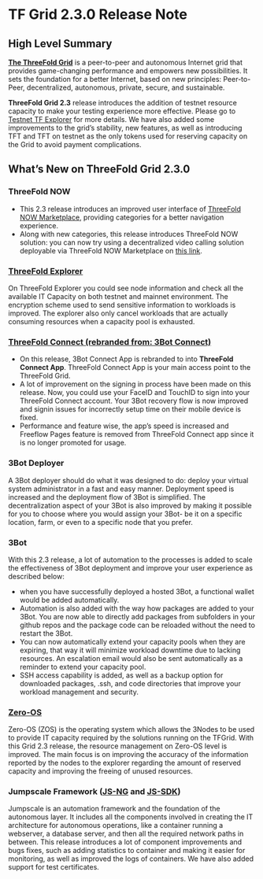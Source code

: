 # TF Grid 2.3.0 Release Note

## High Level Summary

[__The ThreeFold Grid__](https://wiki.threefold.io/#/grid_why) is a peer-to-peer and autonomous Internet grid that provides game-changing performance and empowers new possibilities. It sets the foundation for a better Internet, based on new principles: Peer-to-Peer, decentralized, autonomous, private, secure, and sustainable.

__ThreeFold Grid 2.3__ release introduces the addition of testnet resource capacity to make your testing experience more effective. Please go to 
[Testnet TF Explorer](https://explorer.threefold.io/testnet) for more details. We have also added some improvements to the grid’s stability, new features, as well as introducing TFT and TFT on testnet as the only tokens used for reserving capacity on the Grid to avoid payment complications.


## What’s New on ThreeFold Grid 2.3.0

### ThreeFold NOW

- This 2.3 release introduces an improved user interface of [ThreeFold NOW Marketplace](marketplace.threefold.io), providing categories for a better navigation experience. 
- Along with new categories, this release introduces ThreeFold NOW solution: you can now try using a decentralized video calling solution deployable via ThreeFold NOW Marketplace on [this link](https://marketplace.threefold.io/marketplace/#/solutions/meetings). 


### [ThreeFold Explorer](https://github.com/threefoldtech/tfexplorer/releases/tag/v0.4.1)

On ThreeFold Explorer you could see node information and check all the available IT Capacity on both testnet and mainnet environment. The encryption scheme used to send sensitive information to workloads is improved. The explorer also only cancel workloads that are actually consuming resources when a capacity pool is exhausted.

### [ThreeFold Connect (rebranded from: 3Bot Connect)](https://github.com/threefoldtech/3Bot_connect/releases/tag/v2.0.0)

- On this release, 3Bot Connect App is rebranded to into __ThreeFold Connect App__. ThreeFold Connect App is your main access point to the ThreeFold Grid.
- A lot of improvement on the signing in process have been made on this release. Now, you could use your FaceID and TouchID to sign into your ThreeFold Connect account. Your 3Bot recovery flow is now improved and signin issues for incorrectly setup time on their mobile device is fixed. 
- Performance and feature wise, the app’s speed is increased and Freeflow Pages feature is removed from ThreeFold Connect app since it is no longer promoted for usage.


### 3Bot Deployer

A 3Bot deployer should do what it was designed to do: deploy your virtual system administrator in a fast and easy manner. Deployment speed is increased and the deployment flow of 3Bot is simplified. The decentralization aspect of your 3Bot is also improved by making it possible for you to choose where you would assign your 3Bot- be it on a specific location, farm, or even to a specific node that you prefer.


### 3Bot

With this 2.3 release, a lot of automation to the processes is added to scale the effectiveness of 3Bot deployment and improve your user experience as described below: 

- when you have successfully deployed a hosted 3Bot, a functional wallet would be added automatically. 
- Automation is also added with the way how packages are added to your 3Bot. You are now able to directly add packages from subfolders in your github repos and the package code can be reloaded without the need to restart the 3Bot. 
- You can now automatically extend your capacity pools when they are expiring, that way it will minimize workload downtime due to lacking resources. An escalation email would also be sent automatically as a reminder to extend your capacity pool.
- SSH access capability is added, as well as a backup option for downloaded packages, .ssh, and code directories that improve your workload management and security.



### [Zero-OS](https://github.com/threefoldtech/zos/releases/tag/v0.4.6)

Zero-OS (ZOS) is the operating system which allows the 3Nodes to be used to provide IT capacity required by the solutions running on the TFGrid. With this Grid 2.3 release, the resource management on Zero-OS level is improved. The main focus is on improving the accuracy of the information reported by the nodes to the explorer regarding the amount of reserved capacity and improving the freeing of unused resources.


### Jumpscale Framework ([JS-NG](https://github.com/threefoldtech/js-ng/releases/tag/v11.0-b7) and [JS-SDK](https://github.com/threefoldtech/js-sdk/releases/tag/11.0-b11))

Jumpscale is an automation framework and the foundation of the autonomous layer. It includes all the components involved in creating the IT architecture for autonomous operations, like a container running a webserver, a database server, and then all the required network paths in between. This release introduces a lot of component improvements and bugs fixes, such as adding statistics to container and making it easier for monitoring, as well as improved the logs of containers. We have also added support for test certificates.


